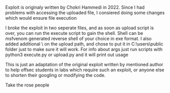 Exploit is originaly written by Chokri Hammedi in 2022. 
Since I had problems with accessing the uploaded file, I consiered doing some changes which would ensure file execution

I broke the exploit in two seperate files, and as soon as upload script is over, you can run the execute script to gain the shell.
Shell can be msfvenom generated reverse shell of your choice in exe format.
I also added additional \ on the upload path, and chose to put it in C:\users\public folder just to make sure it will work.
For info about args just run scripts with
python3 execute.py or upload.py and it will print out usage

This is just an adaptation of the original exploit written by mentioned author to help offsec students in labs which require such an exploit, 
or anyone else to shorten their googling or modifying the code.

Take the rose people
